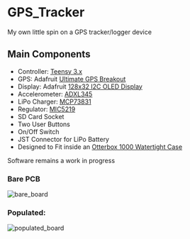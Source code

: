 # GPS_Tracker
My own little spin on a GPS tracker/logger device


## Main Components
- Controller: [Teensy 3.x]
- GPS: Adafruit [Ultimate GPS Breakout]
- Display: Adafruit [128x32 I2C OLED Display]
- Accelerometer: [ADXL345]
- LiPo Charger: [MCP73831]
- Regulator: [MIC5219]
- SD Card Socket
- Two User Buttons
- On/Off Switch
- JST Connector for LiPo Battery
- Designed to Fit inside an [Otterbox 1000 Watertight Case]



Software remains a work in progress

### Bare PCB
![bare_board](http://i.imgur.com/hpaMuFU.jpg?1)

### Populated:
![populated_board](http://i.imgur.com/YzuJsK5.jpg?1) 


[Teensy 3.x]:https://www.pjrc.com/store/teensy31.html
[Ultimate GPS Breakout]:http://www.adafruit.com/product/746
[128x32 I2C OLED Display]:http://www.adafruit.com/product/931
[ADXL345]:https://www.sparkfun.com/products/9045
[MCP73831]:http://www.microchip.com/wwwproducts/Devices.aspx?dDocName=en024903
[MIC5219]:http://micrel.com/products/power-management-ics/ldos/single-ldos/article/85.html
[Otterbox 1000 Watertight Case]:http://www.amazon.com/OtterBox-1000-Series-Waterproof-Case/dp/B000F1ULU8